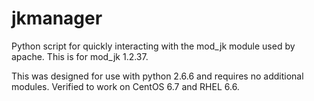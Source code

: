 # jkmanager
Python script for quickly interacting with the mod_jk module used by apache. This is for mod_jk 1.2.37.

This was designed for use with python 2.6.6 and requires no additional modules. Verified to work on CentOS 6.7 and RHEL 6.6. 

